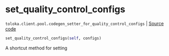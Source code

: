 # set_quality_control_configs
`toloka.client.pool.codegen_setter_for_quality_control_configs` | [Source code](https://github.com/Toloka/toloka-kit/blob/v1.2.3/src/client/pool/__init__.py#L0)

```python
set_quality_control_configs(self, configs)
```

A shortcut method for setting 

